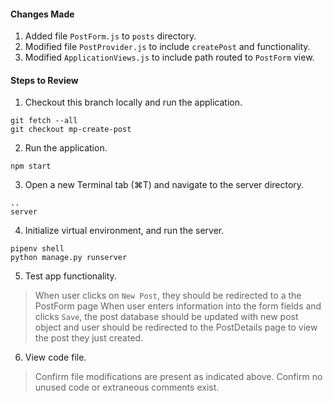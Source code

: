 #### Changes Made
1. Added file `PostForm.js` to `posts` directory.
1. Modified file `PostProvider.js` to include `createPost` and functionality.
1. Modified `ApplicationViews.js` to include path routed to `PostForm` view.
​
#### Steps to Review
1. Checkout this branch locally and run the application.
```
git fetch --all
git checkout mp-create-post
```
2. Run the application.
```
npm start
```
3. Open a new Terminal tab (⌘T) and navigate to the server directory.
```
..
server
```
4. Initialize virtual environment, and run the server.
```
pipenv shell
python manage.py runserver
```
5. Test app functionality.
> When user clicks on `New Post`, they should be redirected to a the PostForm page
> When user enters information into the form fields and clicks `Save`, the post database should be updated with new post object and user should be redirected to the PostDetails page to view the post they just created.
6. View code file.
> Confirm file modifications are present as indicated above.
> Confirm no unused code or extraneous comments exist.